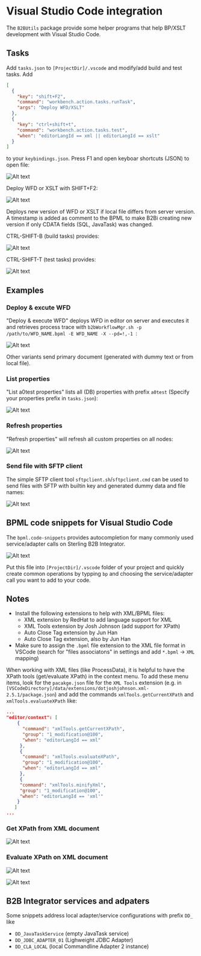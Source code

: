# Visual Studio Code integration

The `B2BUtils` package provide some helper programs that help BP/XSLT development with Visual Studio Code.

## Tasks

Add `tasks.json` to `[ProjectDir]/.vscode` and modify/add build and test tasks. Add

```json
[
  {
    "key": "shift+F2",
    "command": "workbench.action.tasks.runTask",
    "args": "Deploy WFD/XSLT"
  },
  {
    "key": "ctrl+shift+t",
    "command": "workbench.action.tasks.test",
    "when": "editorLangId == xml || editorLangId == xslt"
  }
]
```
to your `keybindings.json`. Press F1 and open keyboar shortcuts (JSON) to open file:

![Alt text](../images/vscode-img1.png)

Deploy WFD or XSLT with SHIFT+F2:

![Alt text](../images/vscode-img2.png)

Deploys new version of WFD or XSLT if local file differs from server version. A timestamp is added as comment to the BPML to make B2Bi creating new version if only CDATA fields (SQL, JavaTask) was changed.

CTRL-SHIFT-B (build tasks) provides:

![Alt text](../images/vscode-img3.png)

CTRL-SHIFT-T (test tasks) provides:

![Alt text](../images/vscode-img4.png)

## Examples

### Deploy & excute WFD

"Deploy & execute WFD" deploys WFD in editor on server and executes it and retrieves process trace with `b2bWorkflowMgr.sh -p /path/to/WFD_NAME.bpml -E WFD_NAME -X --pd=!,-1 `:

![Alt text](../images/vscode-img5.png)

Other variants send primary document (generated with dummy text or from local file).

### List properties

"List a0test properties" lists all (DB) properties with prefix `a0test` (Specify your properties prefix in `tasks.json`):

![Alt text](../images/vscode-img7.png)

### Refresh properties

"Refresh properties" will refresh all custom properties on all nodes:

![Alt text](../images/vscode-img6.png)

### Send file with SFTP client

The simple SFTP client tool `sftpclient.sh`/`sftpclient.cmd` can be used to send files with SFTP with builtin key and generated dummy data and file names:

![Alt text](../images/vscode-img8.png)

## BPML code snippets for Visual Studio Code

The `bpml.code-snippets` provides autocompletion for many commonly used service/adapter calls on Sterling B2B Integrator.

![Alt text](../images/vscode-img9.png)

Put this file into `[ProjectDir]/.vscode` folder of your project and quickly create common operations by typping `bp` and choosing the service/adapter call you want to add to your code.

## Notes

* Install the following extensions to help with XML/BPML files:
  * XML extension by RedHat to add language support for XML
  * XML Tools extension by Josh Johnson (add support for XPath)
  * Auto Close Tag extension by Jun Han
  * Auto Close Tag extension, also by Jun Han
* Make sure to assign the `.bpml` file extension to the XML file format in VSCode (search for "files associatons" in settings and add `*.bpml` &rarr; `XML` mapping)

When working with XML files (like ProcessData), it is helpful to have the XPath tools (get/evaluate XPath) in the context menu. To add these menu items, look for the `pacakge.json` file for the `XML Tools` extension (e.g. in `[VSCodeDirectory]/data/extensions/dotjoshjohnson.xml-2.5.1/package.json`) and add the commands `xmlTools.getCurrentXPath` and `xmlTools.evaluateXPath` like:

```json
...
"editor/context": [
    {
      "command": "xmlTools.getCurrentXPath",
      "group": "1_modification@100",
      "when": "editorLangId == xml"
     },
     {
      "command": "xmlTools.evaluateXPath",
      "group": "1_modification@100",
      "when": "editorLangId == xml"
     },
     {
     "command": "xmlTools.minifyXml",
     "group": "1_modification@100",
     "when": "editorLangId == 'xml'"
    }
   ]
...
```
### Get XPath from XML document

![Alt text](../images/vscode-img10.png)

### Evaluate XPath on XML document

![Alt text](../images/vscode-img11.png)

![Alt text](../images/vscode-img12.png)

## B2B Integrator services and adpaters

Some snippets address local adapter/service configurations with prefix `DD_` like

* `DD_JavaTaskService` (empty JavaTask service)
* `DD_JDBC_ADAPTER_01` (Lighweight JDBC Adapter)
* `DD_CLA_LOCAL` (local Commandline Adapter 2 instance)
